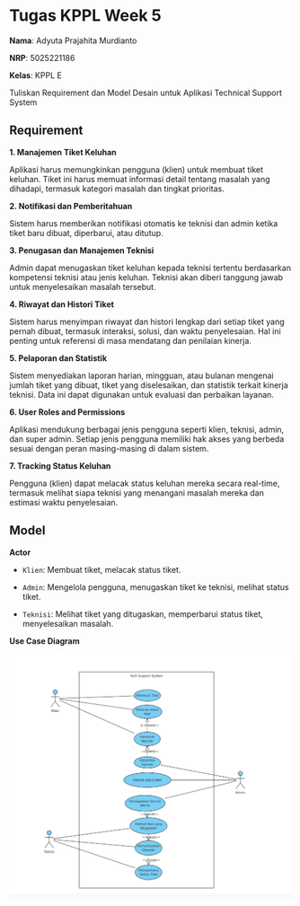 # Tugas KPPL Week 5

**Nama**: Adyuta Prajahita Murdianto

**NRP**: 5025221186

**Kelas**: KPPL E

Tuliskan Requirement dan Model Desain untuk Aplikasi Technical Support System

## **Requirement**

**1. Manajemen Tiket Keluhan**

Aplikasi harus memungkinkan pengguna (klien) untuk membuat tiket keluhan. Tiket ini harus memuat informasi detail tentang masalah yang dihadapi, termasuk kategori masalah dan tingkat prioritas.

**2. Notifikasi dan Pemberitahuan**

Sistem harus memberikan notifikasi otomatis ke teknisi dan admin ketika tiket baru dibuat, diperbarui, atau ditutup.

**3. Penugasan dan Manajemen Teknisi**

Admin dapat menugaskan tiket keluhan kepada teknisi tertentu berdasarkan kompetensi teknisi atau jenis keluhan. Teknisi akan diberi tanggung jawab untuk menyelesaikan masalah tersebut.

**4. Riwayat dan Histori Tiket**

Sistem harus menyimpan riwayat dan histori lengkap dari setiap tiket yang pernah dibuat, termasuk interaksi, solusi, dan waktu penyelesaian. Hal ini penting untuk referensi di masa mendatang dan penilaian kinerja.

**5. Pelaporan dan Statistik**

Sistem menyediakan laporan harian, mingguan, atau bulanan mengenai jumlah tiket yang dibuat, tiket yang diselesaikan, dan statistik terkait kinerja teknisi. Data ini dapat digunakan untuk evaluasi dan perbaikan layanan.

**6. User Roles and Permissions**

Aplikasi mendukung berbagai jenis pengguna seperti klien, teknisi, admin, dan super admin. Setiap jenis pengguna memiliki hak akses yang berbeda sesuai dengan peran masing-masing di dalam sistem.

**7. Tracking Status Keluhan**

Pengguna (klien) dapat melacak status keluhan mereka secara real-time, termasuk melihat siapa teknisi yang menangani masalah mereka dan estimasi waktu penyelesaian.

## **Model**

**Actor**

- `Klien`: Membuat tiket, melacak status tiket.

- `Admin`: Mengelola pengguna, menugaskan tiket ke teknisi, melihat status tiket.

- `Teknisi`: Melihat tiket yang ditugaskan, memperbarui status tiket, menyelesaikan masalah.

**Use Case Diagram**

![use case diagram](screenshot/usecasediagram.png)
